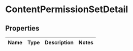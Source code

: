 
# ContentPermissionSetDetail

## Properties
Name | Type | Description | Notes
------------ | ------------- | ------------- | -------------



